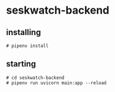 # seskwatch-backend

## installing
```
# pipenv install
```


## starting
```
# cd seskwatch-backend
# pipenv run uvicorn main:app --reload
```